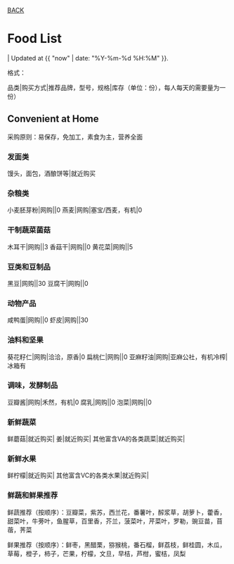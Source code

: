 [BACK](../)

# Food List
| Updated at {{ "now" | date: "%Y-%m-%d %H:%M" }}.

格式：

品类|购买方式|推荐品牌，型号，规格|库存（单位：份），每人每天的需要量为一份）

## Convenient at Home

采购原则：易保存，免加工，素食为主，营养全面

### 发面类

馒头，面包，酒酿饼等|就近购买

### 杂粮类

小麦胚芽粉|网购||0
燕麦|网购|塞宝/西麦，有机|0

### 干制蔬菜菌菇

木耳干|网购||3
香菇干|网购||0
黄花菜|网购||5

### 豆类和豆制品

黑豆|网购||30
豆腐干|网购||0

### 动物产品

咸鸭蛋|网购||0
虾皮|网购||30

### 油料和坚果

葵花籽仁|网购|洽洽，原香|0
扁桃仁|网购||0
亚麻籽油|网购|亚麻公社，有机冷榨|冰箱有

### 调味，发酵制品

豆瓣酱|网购|禾然，有机|0
腐乳|网购||0
泡菜|网购||0

### 新鲜蔬菜

鲜蘑菇|就近购买|
姜|就近购买|
其他富含VA的各类蔬菜|就近购买|

### 新鲜水果

鲜柠檬|就近购买|
其他富含VC的各类水果|就近购买|


### 鲜蔬和鲜果推荐 
鲜蔬推荐（按顺序）：豆瓣菜，紫苏，西兰花，番薯叶，醡浆草，胡萝卜，藿香，甜菜叶，牛蒡叶，鱼腥草，百里香，芥兰，菠菜叶，芹菜叶，罗勒，豌豆苗，苜蓿，荠菜

鲜果推荐（按顺序）：鲜枣，黑醋栗，猕猴桃，番石榴，鲜荔枝，鲜桂圆，木瓜，草莓，橙子，柿子，芒果，柠檬，文旦，早桔，芦柑，蜜桔，凤梨

